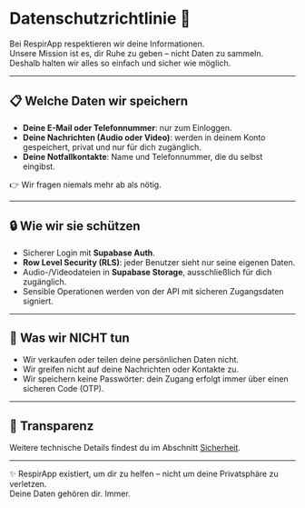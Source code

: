 # Datenschutzrichtlinie 🤍

Bei RespirApp respektieren wir deine Informationen.  
Unsere Mission ist es, dir Ruhe zu geben – nicht Daten zu sammeln. Deshalb halten wir alles so einfach und sicher wie möglich.

---

## 📋 Welche Daten wir speichern
- **Deine E-Mail oder Telefonnummer**: nur zum Einloggen.  
- **Deine Nachrichten (Audio oder Video)**: werden in deinem Konto gespeichert, privat und nur für dich zugänglich.  
- **Deine Notfallkontakte**: Name und Telefonnummer, die du selbst eingibst.  

👉 Wir fragen niemals mehr ab als nötig.

---

## 🔒 Wie wir sie schützen
- Sicherer Login mit **Supabase Auth**.  
- **Row Level Security (RLS)**: jeder Benutzer sieht nur seine eigenen Daten.  
- Audio-/Videodateien in **Supabase Storage**, ausschließlich für dich zugänglich.  
- Sensible Operationen werden von der API mit sicheren Zugangsdaten signiert.

---

## 🚫 Was wir NICHT tun
- Wir verkaufen oder teilen deine persönlichen Daten nicht.  
- Wir greifen nicht auf deine Nachrichten oder Kontakte zu.  
- Wir speichern keine Passwörter: dein Zugang erfolgt immer über einen sicheren Code (OTP).

---

## 🤝 Transparenz
Weitere technische Details findest du im Abschnitt [Sicherheit](seguridad.md).  

---

✨ RespirApp existiert, um dir zu helfen – nicht um deine Privatsphäre zu verletzen.  
Deine Daten gehören dir. Immer.
